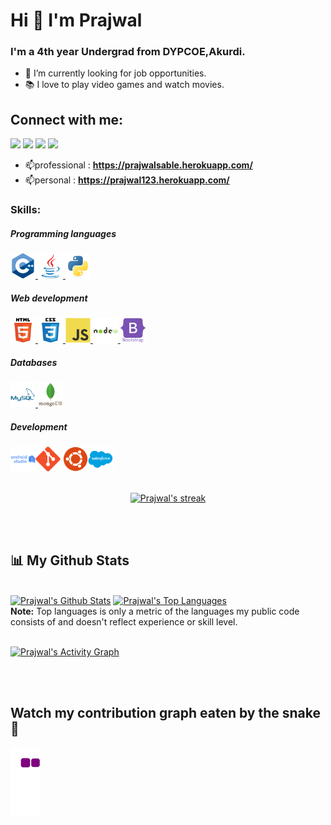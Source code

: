 # Hi 👋 I'm Prajwal
### I'm a 4th year Undergrad from DYPCOE,Akurdi.
- 🔭 I’m currently looking for job opportunities.
- 📚 I love to play video games and watch movies.
## Connect with me:
<p align="left">

<a href = "https://www.linkedin.com/in/prajwal-sable-0273921b1/"><img src="https://img.icons8.com/fluent/48/000000/linkedin.png"/></a>
<a href = "https://twitter.com/Prajwal92957932"><img src="https://img.icons8.com/fluent/48/000000/twitter.png"/></a>
<a href = "https://www.instagram.com/ig_prajwal_2001/"><img src="https://img.icons8.com/fluent/48/000000/instagram-new.png"/></a>
<a href = "https://youtube.com/channel/UC6HyyQM_zFHH4V9F0lyy5MQ"><img src="https://img.icons8.com/color/48/000000/youtube-play.png"/></a>

</p>

- 📫professional : **https://prajwalsable.herokuapp.com/**
- 📫personal : **https://prajwal123.herokuapp.com/**

<h3 align="left">Skills:</h3>

<h5>Programming languages</h5>
<a href="https://www.w3schools.com/cpp/" target="_blank"> <img src="https://raw.githubusercontent.com/devicons/devicon/master/icons/cplusplus/cplusplus-original.svg" alt="cplusplus" width="40" height="40"/> </a><a href="https://www.w3schools.com/java/" target="_blank"> <img src="https://github.com/devicons/devicon/blob/master/icons/java/java-original.svg" alt="java" width="40" height="40"/> </a>  <a href="https://www.w3schools.com/python/" target="_blank"> <img src="https://github.com/devicons/devicon/blob/master/icons/python/python-original.svg" alt="python" width="40" height="40"/> </a> 

<h5>Web development </h5>
<a href="https://www.w3.org/html/" target="_blank"> <img src="https://raw.githubusercontent.com/devicons/devicon/master/icons/html5/html5-original-wordmark.svg" alt="html5" width="40" height="40"/> </a> 
<a href="https://www.w3schools.com/css/" target="_blank"> <img src="https://raw.githubusercontent.com/devicons/devicon/master/icons/css3/css3-original-wordmark.svg" alt="css3" width="40" height="40"/> </a> <a href="https://developer.mozilla.org/en-US/docs/Web/JavaScript" target="_blank"> <img src="https://raw.githubusercontent.com/devicons/devicon/master/icons/javascript/javascript-original.svg" alt="javascript" width="40" height="40"/> </a> 
<a href="https://nodejs.org" target="_blank"> <img src="https://raw.githubusercontent.com/devicons/devicon/master/icons/nodejs/nodejs-original-wordmark.svg" alt="nodejs" width="40" height="40"/> </a> 
<a href="https://getbootstrap.com" target="_blank"> <img src="https://raw.githubusercontent.com/devicons/devicon/master/icons/bootstrap/bootstrap-plain-wordmark.svg" alt="bootstrap" width="40" height="40"/> </a> 

<h5>Databases</h5>
<a href="https://www.mysql.com/" target="_blank"> <img src="https://github.com/devicons/devicon/blob/master/icons/mysql/mysql-plain-wordmark.svg" alt="mysql" width="40" height="40"/> </a> <a href="https://www.mongodb.com/" target="_blank"> <img src="https://raw.githubusercontent.com/devicons/devicon/master/icons/mongodb/mongodb-original-wordmark.svg" alt="mongodb" width="40" height="40"/> </a> 

<h5>Development</h5>

<div>
<img src="https://github.com/devicons/devicon/blob/master/icons/androidstudio/androidstudio-plain-wordmark.svg" alt="Android studio" width="40" height="40"/><img src="https://github.com/devicons/devicon/blob/master/icons/git/git-original.svg" alt="Git" width="40" height="40"/> <img src="https://github.com/devicons/devicon/blob/master/icons/ubuntu/ubuntu-plain.svg" alt="ubuntu" width="40" height="40"/><img src="https://github.com/devicons/devicon/blob/master/icons/salesforce/salesforce-plain.svg" alt="ubuntu" width="40" height="40"/>
</div>
 
 <!-- <a href="https://reactjs.org/" target="_blank"> <img src="https://raw.githubusercontent.com/devicons/devicon/master/icons/react/react-original-wordmark.svg" alt="react" width="40" height="40"/> </a> </p> -->

<!-- <a href="https://expressjs.com" target="_blank"> <img src="https://raw.githubusercontent.com/devicons/devicon/master/icons/express/express-original-wordmark.svg" alt="express" width="40" height="40"/> </a> 

<a href="https://firebase.google.com/" target="_blank"> <img src="https://www.vectorlogo.zone/logos/firebase/firebase-icon.svg" alt="firebase" width="40" height="40"/> </a>  -->



<br>
<p align="center">
    <a href="https://github.com/prajwalsable99/github-readme-streak-stats">
        <img title="🔥 Get streak stats for your profile at git.io/streak-stats" alt="Prajwal's streak" src="https://github-readme-streak-stats.herokuapp.com/?user=prajwalsable99&theme=black-ice&hide_border=true&stroke=0000&background=060A0CD0"/>
    </a>
</p>


<br>


<br>


## 📊 My Github Stats

  <br/>
    <a href="https://github.com/prajwalsable99/github-readme-stats"><img alt="Prajwal's Github Stats" src="https://github-readme-stats.vercel.app/api?username=prajwalsable99&show_icons=true&count_private=true&theme=react&hide_border=true&bg_color=0D1117" /></a>
  <a href="https://github.com/prajwalsable99/github-readme-stats"><img alt="Prajwal's Top Languages" src="https://github-readme-stats.vercel.app/api/top-langs/?username=prajwalsable99&langs_count=8&count_private=true&layout=compact&theme=react&hide_border=true&bg_color=0D1117" /></a>
  <br/>
  <b>Note:</b> Top languages is only a metric of the languages my public code consists of and doesn't reflect experience or skill level.


<br/>
<br/>

<a href="https://github.com/prajwalsable99/github-readme-activity-graph"><img alt="Prajwal's Activity Graph" src="https://activity-graph.herokuapp.com/graph?username=prajwalsable99&bg_color=0D1117&color=5BCDEC&line=5BCDEC&point=FFFFFF&hide_border=true" /></a>

<br/>
<br/>


## Watch my contribution graph eaten by the snake🐍
![snake gif](https://github.com/prajwalsable99/prajwalsable99/blob/output/github-contribution-grid-snake.gif)
